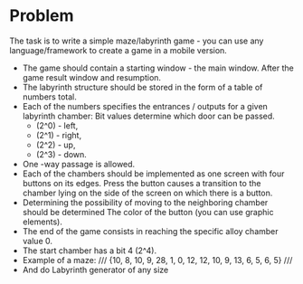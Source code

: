 # Problem

The task is to write a simple maze/labyrinth game - you can use any language/framework to create a game in a mobile version. 

* The game should contain a starting window - the main window. After the game result window and resumption. 
* The labyrinth structure should be stored in the form of a table of numbers total. 
* Each of the numbers specifies the entrances / outputs for a given labyrinth chamber: Bit values determine which door can be passed.  
  * (2^0) - left, 
  * (2^1) - right,  
  * (2^2) - up,  
  * (2^3) - down. 
* One -way passage is allowed. 
* Each of the chambers should be implemented as one screen with four buttons on its edges. Press the button causes a transition to the chamber lying on the side of the screen on which there is a button. 
* Determining the possibility of moving to the neighboring chamber should be determined The color of the button (you can use graphic elements). 
* The end of the game consists in reaching the specific alloy chamber value 0. 
* The start chamber has a bit 4 (2^4). 
* Example of a maze: 
///
{10, 8, 10, 9, 
28, 1, 0, 12, 
12, 10, 9, 13, 
6, 5, 6, 5} 
///
* And do Labyrinth generator of any size 

